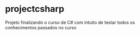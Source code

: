 # projectcsharp
Projeto finalizando o curso de C# com intuito de testar todos os conhecimentos passados no curso
